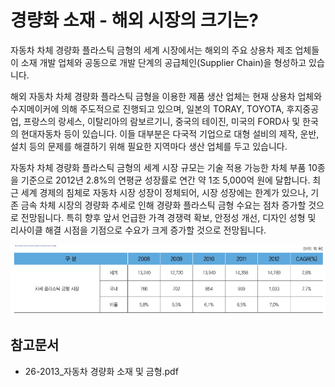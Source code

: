 # 경량화 소재 - 해외 시장의 크기는?

자동차 차체 경량화 플라스틱 금형의 세계 시장에서는 해외의 주요 상용차 제조 업체들이 소재 개발 업체와 공동으로 개발 단계의 공급체인(Supplier Chain)을 형성하고 있습니다.

해외 자동차 차체 경량화 플라스틱 금형을 이용한 제품 생산 업체는 현재 상용차 업체와 수지메이커에 의해 주도적으로 진행되고 있으며, 일본의 TORAY, TOYOTA, 후지중공업, 프랑스의 랑세스, 이탈리아의 람보르기니, 중국의 테이진, 미국의 FORD사 및 한국의 현대자동차 등이 있습니다.
이들 대부분은 다국적 기업으로 대형 설비의 제작, 운반, 설치 등의 문제를 해결하기 위해 필요한 지역마다 생산 업체를 두고 있습니다.

자동차 차체 경량화 플라스틱 금형의 세계 시장 규모는 기술 적용 가능한 차체 부품 10종을 기준으로 2012년 2.8%의 연평균 성장률로 연간 약 1조 5,000억 원에 달합니다.
최근 세계 경제의 침체로 자동차 시장 성장이 정체되어, 시장 성장에는 한계가 있으나, 기존 금속 차체 시장의 경량화 추세로 인해 경량화 플라스틱 금형 수요는 점차 증가할 것으로 전망됩니다.
특히 향후 앞서 언급한 가격 경쟁력 확보, 안정성 개선, 디자인 성형 및 리사이클 해결 시점을 기점으로 수요가 크게 증가할 것으로 전망됩니다.

![](./images/경량화소재_Q12_1_1.PNG)

## 참고문서
- 26-2013_자동차 경량화 소재 및 금형.pdf
